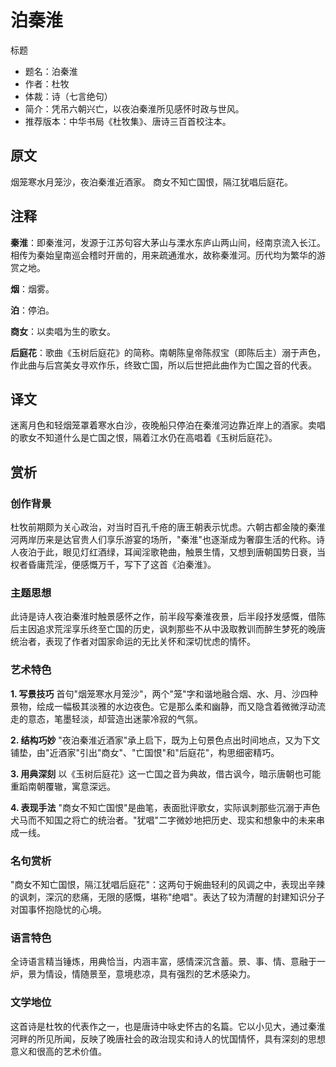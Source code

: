 <!--
 * @Author: ylmzfun ylmzfun@163.com
 * @Date: 2025-10-04 07:38:51
 * @LastEditors: ylmzfun ylmzfun@163.com
 * @LastEditTime: 2025-10-04 07:38:51
 * @FilePath: /Users/ylmzfun/Documents/study/note/poetry/诗词/唐诗/泊秦淮.md
 * @Description: 古文辞章汇编 - 传承中华文化经典
-->

# 泊秦淮

标题
- 题名：泊秦淮
- 作者：杜牧
- 体裁：诗（七言绝句）
- 简介：凭吊六朝兴亡，以夜泊秦淮所见感怀时政与世风。
- 推荐版本：中华书局《杜牧集》、唐诗三百首校注本。

## 原文

烟笼寒水月笼沙，夜泊秦淮近酒家。
商女不知亡国恨，隔江犹唱后庭花。

## 注释

**秦淮**：即秦淮河，发源于江苏句容大茅山与溧水东庐山两山间，经南京流入长江。相传为秦始皇南巡会稽时开凿的，用来疏通淮水，故称秦淮河。历代均为繁华的游赏之地。

**烟**：烟雾。

**泊**：停泊。

**商女**：以卖唱为生的歌女。

**后庭花**：歌曲《玉树后庭花》的简称。南朝陈皇帝陈叔宝（即陈后主）溺于声色，作此曲与后宫美女寻欢作乐，终致亡国，所以后世把此曲作为亡国之音的代表。

## 译文

迷离月色和轻烟笼罩着寒水白沙，夜晚船只停泊在秦淮河边靠近岸上的酒家。卖唱的歌女不知道什么是亡国之恨，隔着江水仍在高唱着《玉树后庭花》。

## 赏析

### 创作背景

杜牧前期颇为关心政治，对当时百孔千疮的唐王朝表示忧虑。六朝古都金陵的秦淮河两岸历来是达官贵人们享乐游宴的场所，"秦淮"也逐渐成为奢靡生活的代称。诗人夜泊于此，眼见灯红酒绿，耳闻淫歌艳曲，触景生情，又想到唐朝国势日衰，当权者昏庸荒淫，便感慨万千，写下了这首《泊秦淮》。

### 主题思想

此诗是诗人夜泊秦淮时触景感怀之作，前半段写秦淮夜景，后半段抒发感慨，借陈后主因追求荒淫享乐终至亡国的历史，讽刺那些不从中汲取教训而醉生梦死的晚唐统治者，表现了作者对国家命运的无比关怀和深切忧虑的情怀。

### 艺术特色

**1. 写景技巧**
首句"烟笼寒水月笼沙"，两个"笼"字和谐地融合烟、水、月、沙四种景物，绘成一幅极其淡雅的水边夜色。它是那么柔和幽静，而又隐含着微微浮动流走的意态，笔墨轻淡，却营造出迷蒙冷寂的气氛。

**2. 结构巧妙**
"夜泊秦淮近酒家"承上启下，既为上句景色点出时间地点，又为下文铺垫，由"近酒家"引出"商女"、"亡国恨"和"后庭花"，构思细密精巧。

**3. 用典深刻**
以《玉树后庭花》这一亡国之音为典故，借古讽今，暗示唐朝也可能重蹈南朝覆辙，寓意深远。

**4. 表现手法**
"商女不知亡国恨"是曲笔，表面批评歌女，实际讽刺那些沉溺于声色犬马而不知国之将亡的统治者。"犹唱"二字微妙地把历史、现实和想象中的未来串成一线。

### 名句赏析

"商女不知亡国恨，隔江犹唱后庭花"：这两句于婉曲轻利的风调之中，表现出辛辣的讽刺，深沉的悲痛，无限的感慨，堪称"绝唱"。表达了较为清醒的封建知识分子对国事怀抱隐忧的心境。

### 语言特色

全诗语言精当锤炼，用典恰当，内涵丰富，感情深沉含蓄。景、事、情、意融于一炉，景为情设，情随景至，意境悲凉，具有强烈的艺术感染力。

### 文学地位

这首诗是杜牧的代表作之一，也是唐诗中咏史怀古的名篇。它以小见大，通过秦淮河畔的所见所闻，反映了晚唐社会的政治现实和诗人的忧国情怀，具有深刻的思想意义和很高的艺术价值。
